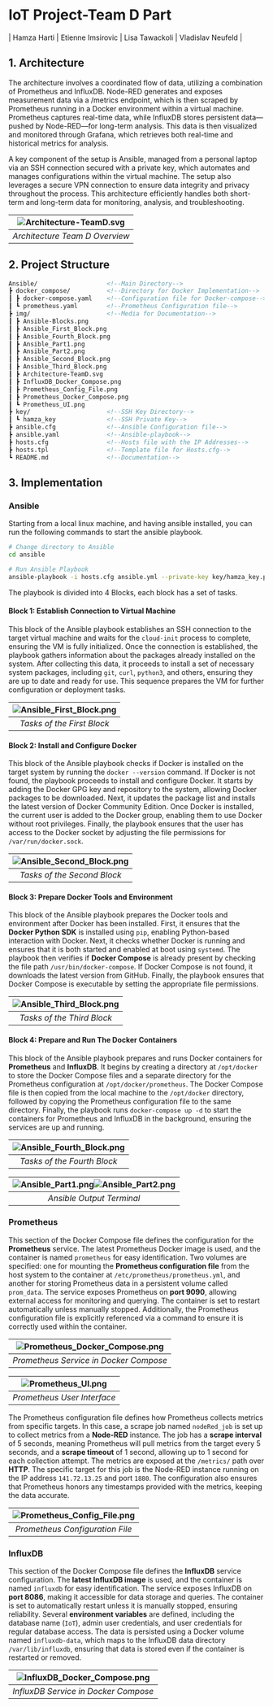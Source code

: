 # IoT Project-Team D Part

| Hamza Harti | Etienne Imsirovic | Lisa Tawackoli | Vladislav Neufeld |

##  1. Architecture

The architecture involves a coordinated flow of data, utilizing a combination of Prometheus and InfluxDB. Node-RED generates and exposes measurement data via a /metrics endpoint, which is then scraped by Prometheus running in a Docker environment within a virtual machine. Prometheus captures real-time data, while InfluxDB stores persistent data—pushed by Node-RED—for long-term analysis. This data is then visualized and monitored through Grafana, which retrieves both real-time and historical metrics for analysis.

A key component of the setup is Ansible, managed from a personal laptop via an SSH connection secured with a private key, which automates and manages configurations within the virtual machine. The setup also leverages a secure VPN connection to ensure data integrity and privacy throughout the process. This architecture efficiently handles both short-term and long-term data for monitoring, analysis, and troubleshooting.

| ![Architecture-TeamD.svg](img/Architecture-TeamD.svg) | 
|:--:| 
| *Architecture Team D Overview* |

##  2. Project Structure

```html
Ansible/                   <!--Main Directory-->
┣ docker_compose/          <!--Directory for Docker Implementation-->
┃ ┣ docker-compose.yaml    <!--Configuration file for Docker-compose-->
┃ ┗ prometheus.yaml        <!--Prometheus Configuration file-->
┣ img/                     <!--Media for Documentation-->
┃ ┣ Ansible-Blocks.png
┃ ┣ Ansible_First_Block.png
┃ ┣ Ansible_Fourth_Block.png
┃ ┣ Ansible_Part1.png
┃ ┣ Ansible_Part2.png
┃ ┣ Ansible_Second_Block.png
┃ ┣ Ansible_Third_Block.png
┃ ┣ Architecture-TeamD.svg
┃ ┣ InfluxDB_Docker_Compose.png
┃ ┣ Prometheus_Config_File.png
┃ ┣ Prometheus_Docker_Compose.png
┃ ┗ Prometheus_UI.png
┣ key/                     <!--SSH Key Directory-->
┃ ┗ hamza_key              <!--SSH Private Key-->
┣ ansible.cfg              <!--Ansible Configuration file-->
┣ ansible.yaml             <!--Ansible-playbook-->
┣ hosts.cfg                <!--Hosts file with the IP Addresses-->
┣ hosts.tpl                <!--Template file for Hosts.cfg-->
┗ README.md                <!--Documentation-->
```

##  3. Implementation

### Ansible

Starting from a local linux machine, and having ansible installed, you can run the following commands to start the ansible playbook. 

```bash
# Change directory to Ansible
cd ansible

# Run Ansible Playbook
ansible-playbook -i hosts.cfg ansible.yml --private-key key/hamza_key.pm
```
The playbook is divided into 4 Blocks, each block has a set of tasks.

#### Block 1: Establish Connection to Virtual Machine 

This block of the Ansible playbook establishes an SSH connection to the target virtual machine and waits for the `cloud-init` process to complete, ensuring the VM is fully initialized. Once the connection is established, the playbook gathers information about the packages already installed on the system. After collecting this data, it proceeds to install a set of necessary system packages, including `git`, `curl`, `python3`, and others, ensuring they are up to date and ready for use. This sequence prepares the VM for further configuration or deployment tasks.

| ![Ansible_First_Block.png](img/Ansible_First_Block.png) | 
|:--:| 
| *Tasks of the First Block* |

#### Block 2: Install and Configure Docker
 
This block of the Ansible playbook checks if Docker is installed on the target system by running the `docker --version` command. If Docker is not found, the playbook proceeds to install and configure Docker. It starts by adding the Docker GPG key and repository to the system, allowing Docker packages to be downloaded. Next, it updates the package list and installs the latest version of Docker Community Edition. Once Docker is installed, the current user is added to the Docker group, enabling them to use Docker without root privileges. Finally, the playbook ensures that the user has access to the Docker socket by adjusting the file permissions for `/var/run/docker.sock`.

| ![Ansible_Second_Block.png](img/Ansible_Second_Block.png) | 
|:--:| 
| *Tasks of the Second Block* |

#### Block 3: Prepare Docker Tools and Environment

This block of the Ansible playbook prepares the Docker tools and environment after Docker has been installed. First, it ensures that the **Docker Python SDK** is installed using `pip`, enabling Python-based interaction with Docker. Next, it checks whether Docker is running and ensures that it is both started and enabled at boot using `systemd`. The playbook then verifies if **Docker Compose** is already present by checking the file path `/usr/bin/docker-compose`. If Docker Compose is not found, it downloads the latest version from GitHub. Finally, the playbook ensures that Docker Compose is executable by setting the appropriate file permissions.

| ![Ansible_Third_Block.png](img/Ansible_Third_Block.png) | 
|:--:| 
| *Tasks of the Third Block* |

#### Block 4: Prepare and Run The Docker Containers

This block of the Ansible playbook prepares and runs Docker containers for **Prometheus** and **InfluxDB**. It begins by creating a directory at `/opt/docker` to store the Docker Compose files and a separate directory for the Prometheus configuration at `/opt/docker/prometheus`. The Docker Compose file is then copied from the local machine to the `/opt/docker` directory, followed by copying the Prometheus configuration file to the same directory. Finally, the playbook runs `docker-compose up -d` to start the containers for Prometheus and InfluxDB in the background, ensuring the services are up and running.

| ![Ansible_Fourth_Block.png](img/Ansible_Fourth_Block.png) | 
|:--:| 
| *Tasks of the Fourth Block* |

| ![Ansible_Part1.png](img/Ansible_Part1.png)![Ansible_Part2.png](img/Ansible_Part2.png) |
|:--:| 
| *Ansible Output Terminal* |

### Prometheus

This section of the Docker Compose file defines the configuration for the **Prometheus** service. The latest Prometheus Docker image is used, and the container is named `prometheus` for easy identification. Two volumes are specified: one for mounting the **Prometheus configuration file** from the host system to the container at `/etc/prometheus/prometheus.yml`, and another for storing Prometheus data in a persistent volume called `prom_data`. The service exposes Prometheus on **port 9090**, allowing external access for monitoring and querying. The container is set to restart automatically unless manually stopped. Additionally, the Prometheus configuration file is explicitly referenced via a command to ensure it is correctly used within the container.

| ![Prometheus_Docker_Compose.png](img/Prometheus_Docker_Compose.png) | 
|:--:| 
| *Prometheus Service in Docker Compose* |

| ![Prometheus_UI.png](img/Prometheus_UI.png) | 
|:--:| 
| *Prometheus User Interface* |

The Prometheus configuration file defines how Prometheus collects metrics from specific targets. In this case, a scrape job named `nodeRed_job` is set up to collect metrics from a **Node-RED** instance. The job has a **scrape interval** of 5 seconds, meaning Prometheus will pull metrics from the target every 5 seconds, and a **scrape timeout** of 1 second, allowing up to 1 second for each collection attempt. The metrics are exposed at the `/metrics/` path over **HTTP**. The specific target for this job is the Node-RED instance running on the IP address `141.72.13.25` and port `1880`. The configuration also ensures that Prometheus honors any timestamps provided with the metrics, keeping the data accurate.

| ![Prometheus_Config_File.png](img/Prometheus_Config_File.png) | 
|:--:| 
| *Prometheus Configuration File* |

### InfluxDB

This section of the Docker Compose file defines the **InfluxDB** service configuration. The **latest InfluxDB image** is used, and the container is named `influxdb` for easy identification. The service exposes InfluxDB on **port 8086**, making it accessible for data storage and queries. The container is set to automatically restart unless it is manually stopped, ensuring reliability. Several **environment variables** are defined, including the database name (`IoT`), admin user credentials, and user credentials for regular database access. The data is persisted using a Docker volume named `influxdb-data`, which maps to the InfluxDB data directory `/var/lib/influxdb`, ensuring that data is stored even if the container is restarted or removed.

| ![InfluxDB_Docker_Compose.png](img/InfluxDB_Docker_Compose.png) | 
|:--:| 
| *InfluxDB Service in Docker Compose* |


